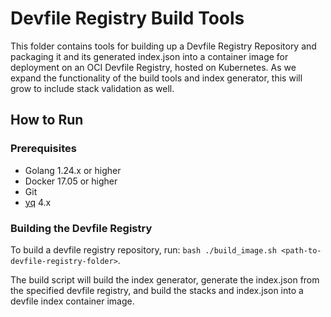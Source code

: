 # Devfile Registry Build Tools

This folder contains tools for building up a Devfile Registry Repository and packaging it and its generated index.json into a container image for deployment on an OCI Devfile Registry, hosted on Kubernetes. As we expand the functionality of the build tools and index generator, this will grow to include stack validation as well.

## How to Run

### Prerequisites

- Golang 1.24.x or higher
- Docker 17.05 or higher
- Git
- [yq](https://github.com/mikefarah/yq) 4.x

### Building the Devfile Registry

To build a devfile registry repository, run: `bash ./build_image.sh <path-to-devfile-registry-folder>`.

The build script will build the index generator, generate the index.json from the specified devfile registry, and build the stacks and index.json into a devfile index container image.